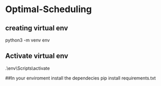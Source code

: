 # Optimal-Scheduling

## creating virtual env
python3 -m venv env

## Activate virtual env
.\env\Scripts\activate

##In your enviroment install the dependecies 
pip install requirements.txt
